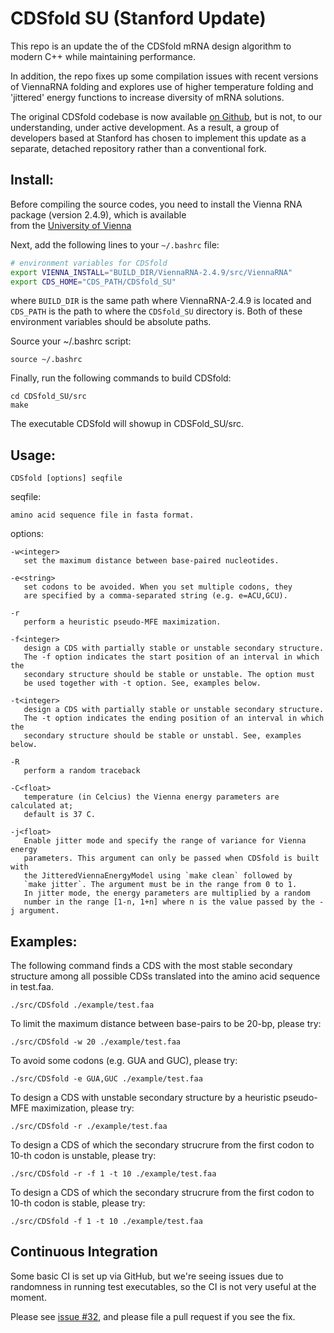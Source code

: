 # CDSfold SU (Stanford Update)
This repo is an update the of the CDSfold mRNA design algorithm to modern C++ while maintaining performance.

In addition, the repo fixes up some compilation issues with recent versions of ViennaRNA folding and explores use of higher temperature folding and 'jittered' energy functions to increase diversity of mRNA solutions.

The original CDSfold codebase is now available [on Github](https://github.com/gterai/CDSfold), but is not, to our understanding, under active development. As a result, a group of developers based at Stanford has chosen to implement this update as a separate, detached repository rather than a conventional fork.

## Install:
Before compiling the source codes, you need to install 
the Vienna RNA package (version 2.4.9), which is available  
from the [University of Vienna](http://www.tbi.univie.ac.at/RNA/)

Next, add the following lines to your ```~/.bashrc``` file:

```bash
# environment variables for CDSfold
export VIENNA_INSTALL="BUILD_DIR/ViennaRNA-2.4.9/src/ViennaRNA"
export CDS_HOME="CDS_PATH/CDSfold_SU"
```

where ```BUILD_DIR``` is the same path where ViennaRNA-2.4.9 is located and
```CDS_PATH``` is the path to where the ```CDSfold_SU``` directory is. Both
of these environment variables should be absolute paths.

Source your ~/.bashrc script:

```
source ~/.bashrc
```

Finally, run the following commands to build CDSfold:
``` 
cd CDSfold_SU/src
make
```

The executable CDSfold will showup in CDSFold_SU/src.  

## Usage:

```CDSfold [options] seqfile```

seqfile:

    amino acid sequence file in fasta format.

options:

```   
-w<integer>
   set the maximum distance between base-paired nucleotides.

-e<string>
   set codons to be avoided. When you set multiple codons, they 
   are specified by a comma-separated string (e.g. e=ACU,GCU).

-r
   perform a heuristic pseudo-MFE maximization.

-f<integer>
   design a CDS with partially stable or unstable secondary structure.
   The -f option indicates the start position of an interval in which the
   secondary structure should be stable or unstable. The option must
   be used together with -t option. See, examples below.

-t<integer>
   design a CDS with partially stable or unstable secondary structure.
   The -t option indicates the ending position of an interval in which the
   secondary structure should be stable or unstabl. See, examples below.

-R
   perform a random traceback

-C<float>
   temperature (in Celcius) the Vienna energy parameters are calculated at;
   default is 37 C.

-j<float>
   Enable jitter mode and specify the range of variance for Vienna energy
   parameters. This argument can only be passed when CDSfold is built with 
   the JitteredViennaEnergyModel using `make clean` followed by 
   `make jitter`. The argument must be in the range from 0 to 1. 
   In jitter mode, the energy parameters are multiplied by a random 
   number in the range [1-n, 1+n] where n is the value passed by the -j argument.
 ```

## Examples:
The following command finds a CDS with the most stable secondary structure
among all possible CDSs translated into the amino acid sequence in test.faa.

```./src/CDSfold ./example/test.faa```

To limit the maximum distance between base-pairs to be 20-bp, please try:

```./src/CDSfold -w 20 ./example/test.faa```

To avoid some codons (e.g. GUA and GUC), please try:

```./src/CDSfold -e GUA,GUC ./example/test.faa```

To design a CDS with unstable secondary structure by a heuristic pseudo-MFE
maximization, please try:

```./src/CDSfold -r ./example/test.faa```

To design a CDS of which the secondary strucrure from the first codon to 10-th
codon is unstable, please try:

```./src/CDSfold -r -f 1 -t 10 ./example/test.faa```

To design a CDS of which the secondary strucrure from the first codon to 10-th
codon is stable, please try:

```./src/CDSfold -f 1 -t 10 ./example/test.faa```

## Continuous Integration
Some basic CI is set up via GitHub, but we're seeing issues due to randomness in running test executables, so the CI is not very useful at the moment. 

Please see [issue #32](https://github.com/eternagame/CDSfold_SU/issues/32), and please file a pull request if you see the fix.


